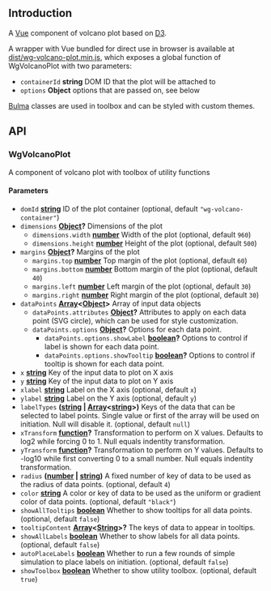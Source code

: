## Introduction

A [Vue](https://vuejs.org/) component of volcano plot based on [D3](https://d3js.org/).

A wrapper with Vue bundled for direct use in browser is available at [dist/wg-volcano-plot.min.js](dist/wg-volcano-plot.min.js), which exposes a global function of WgVolcanoPlot with two parameters:

-   `containerId` **string** DOM ID that the plot will be attached to
-   `options` **Object** options that are passed on, see below

[Bulma](https://bulma.io/) classes are used in toolbox and can be styled with custom themes.

## API

<!-- Generated by documentation.js. Update this documentation by updating the source code. -->

### WgVolcanoPlot

A component of volcano plot with toolbox of utility functions

#### Parameters

-   `domId` **[string](https://developer.mozilla.org/docs/Web/JavaScript/Reference/Global_Objects/String)** ID of the plot container (optional, default `"wg-volcano-container"`)
-   `dimensions` **[Object](https://developer.mozilla.org/docs/Web/JavaScript/Reference/Global_Objects/Object)?** Dimensions of the plot
    -   `dimensions.width` **[number](https://developer.mozilla.org/docs/Web/JavaScript/Reference/Global_Objects/Number)** Width of the plot (optional, default `960`)
    -   `dimensions.height` **[number](https://developer.mozilla.org/docs/Web/JavaScript/Reference/Global_Objects/Number)** Height of the plot (optional, default `500`)
-   `margins` **[Object](https://developer.mozilla.org/docs/Web/JavaScript/Reference/Global_Objects/Object)?** Margins of the plot
    -   `margins.top` **[number](https://developer.mozilla.org/docs/Web/JavaScript/Reference/Global_Objects/Number)** Top margin of the plot (optional, default `60`)
    -   `margins.bottom` **[number](https://developer.mozilla.org/docs/Web/JavaScript/Reference/Global_Objects/Number)** Bottom margin of the plot (optional, default `40`)
    -   `margins.left` **[number](https://developer.mozilla.org/docs/Web/JavaScript/Reference/Global_Objects/Number)** Left margin of the plot (optional, default `30`)
    -   `margins.right` **[number](https://developer.mozilla.org/docs/Web/JavaScript/Reference/Global_Objects/Number)** Right margin of the plot (optional, default `30`)
-   `dataPoints` **[Array](https://developer.mozilla.org/docs/Web/JavaScript/Reference/Global_Objects/Array)&lt;[Object](https://developer.mozilla.org/docs/Web/JavaScript/Reference/Global_Objects/Object)>** Array of input data objects
    -   `dataPoints.attributes` **[Object](https://developer.mozilla.org/docs/Web/JavaScript/Reference/Global_Objects/Object)?** Attributes to apply on each data point (SVG circle), which can be used for style customization.
    -   `dataPoints.options` **[Object](https://developer.mozilla.org/docs/Web/JavaScript/Reference/Global_Objects/Object)?** Options for each data point.
        -   `dataPoints.options.showLabel` **[boolean](https://developer.mozilla.org/docs/Web/JavaScript/Reference/Global_Objects/Boolean)?** Options to control if label is shown for each data point.
        -   `dataPoints.options.showTooltip` **[boolean](https://developer.mozilla.org/docs/Web/JavaScript/Reference/Global_Objects/Boolean)?** Options to control if tooltip is shown for each data point.
-   `x` **[string](https://developer.mozilla.org/docs/Web/JavaScript/Reference/Global_Objects/String)** Key of the input data to plot on X axis
-   `y` **[string](https://developer.mozilla.org/docs/Web/JavaScript/Reference/Global_Objects/String)** Key of the input data to plot on Y axis
-   `xlabel` **[string](https://developer.mozilla.org/docs/Web/JavaScript/Reference/Global_Objects/String)** Label on the X axis (optional, default `x`)
-   `ylabel` **[string](https://developer.mozilla.org/docs/Web/JavaScript/Reference/Global_Objects/String)** Label on the Y axis (optional, default `y`)
-   `labelTypes` **([string](https://developer.mozilla.org/docs/Web/JavaScript/Reference/Global_Objects/String) \| [Array](https://developer.mozilla.org/docs/Web/JavaScript/Reference/Global_Objects/Array)&lt;[string](https://developer.mozilla.org/docs/Web/JavaScript/Reference/Global_Objects/String)>)** Keys of the data that can be selected to label points. Single value or first of the array will be used on initiation. Null will disable it. (optional, default `null`)
-   `xTransform` **[function](https://developer.mozilla.org/docs/Web/JavaScript/Reference/Statements/function)?** Transformation to perform on X values. Defaults to log2 while forcing 0 to 1. Null equals indentity transformation.
-   `yTransform` **[function](https://developer.mozilla.org/docs/Web/JavaScript/Reference/Statements/function)?** Transformation to perform on Y values. Defaults to -log10 while first converting 0 to a small number. Null equals indentity transformation.
-   `radius` **([number](https://developer.mozilla.org/docs/Web/JavaScript/Reference/Global_Objects/Number) \| [string](https://developer.mozilla.org/docs/Web/JavaScript/Reference/Global_Objects/String))** A fixed number of key of data to be used as the radius of data points. (optional, default `4`)
-   `color` **[string](https://developer.mozilla.org/docs/Web/JavaScript/Reference/Global_Objects/String)** A color or key of data to be used as the uniform or gradient color of data points. (optional, default `"black"`)
-   `showAllTooltips` **[boolean](https://developer.mozilla.org/docs/Web/JavaScript/Reference/Global_Objects/Boolean)** Whether to show tooltips for all data points. (optional, default `false`)
-   `tooltipContent` **[Array](https://developer.mozilla.org/docs/Web/JavaScript/Reference/Global_Objects/Array)&lt;[String](https://developer.mozilla.org/docs/Web/JavaScript/Reference/Global_Objects/String)>?** The keys of data to appear in tooltips.
-   `showAllLabels` **[boolean](https://developer.mozilla.org/docs/Web/JavaScript/Reference/Global_Objects/Boolean)** Whether to show labels for all data points. (optional, default `false`)
-   `autoPlaceLabels` **[boolean](https://developer.mozilla.org/docs/Web/JavaScript/Reference/Global_Objects/Boolean)** Whether to run a few rounds of simple simulation to place labels on initiation. (optional, default `false`)
-   `showToolbox` **[boolean](https://developer.mozilla.org/docs/Web/JavaScript/Reference/Global_Objects/Boolean)** Whether to show utility toolbox. (optional, default `true`)
